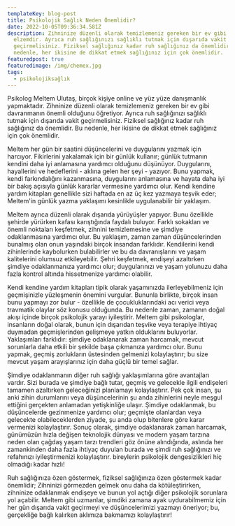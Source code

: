 ```yaml
---
templateKey: blog-post
title: Psikolojik Sağlık Neden Önemlidir?
date: 2022-10-05T09:36:34.581Z
description: Zihninize düzenli olarak temizlemeniz gereken bir ev gibi davranmak
  elzemdir. Ayrıca ruh sağlığınızı sağlıklı tutmak için dışarıda vakit
  geçirmelisiniz. Fiziksel sağlığınız kadar ruh sağlığınız da önemlidir. Bu
  nedenle, her ikisine de dikkat etmek sağlığınız için çok önemlidir.
featuredpost: true
featuredimage: /img/chemex.jpg
tags:
  - psikolojiksağlık
---
```

Psikolog Meltem Ulutaş, birçok kişiye online ve yüz yüze danışmanlık yapmaktadır. Zihninize düzenli olarak temizlemeniz gereken bir ev gibi davranmanın önemli olduğunu öğretiyor. Ayrıca ruh sağlığınızı sağlıklı tutmak için dışarıda vakit geçirmelisiniz. Fiziksel sağlığınız kadar ruh sağlığınız da önemlidir. Bu nedenle, her ikisine de dikkat etmek sağlığınız için çok önemlidir.

Meltem her gün bir saatini düşüncelerini ve duygularını yazmak için harcıyor. Fikirlerini yakalamak için bir günlük kullanır; günlük tutmanın kendini daha iyi anlamasına yardımcı olduğunu düşünüyor. Duygularını, hayallerini ve hedeflerini - aklına gelen her şeyi - yazıyor. Bunu yapmak, kendi farkındalığını kazanmasına, duygularını anlamasına ve hayata daha iyi bir bakış açısıyla günlük kararlar vermesine yardımcı olur. Kendi kendine yardım kitapları genellikle sizi haftada en az üç kez yazmaya teşvik eder; Meltem'in günlük yazma yaklaşımı kesinlikle uygulanabilir bir yaklaşım.

Meltem ayrıca düzenli olarak dışarıda yürüyüşler yapıyor. Bunu özellikle şehirde yürürken kafası karıştığında faydalı buluyor. Farklı sokakları ve önemli noktaları keşfetmek, zihnini temizlemesine ve şimdiye odaklanmasına yardımcı olur. Bu yaklaşım, zaman zaman düşüncelerinden bunalmış olan onun yaşındaki birçok insandan farklıdır. Kendilerini kendi zihinlerinde kaybolurken bulabilirler ve bu da davranışlarını ve yaşam kalitelerini olumsuz etkileyebilir. Şehri keşfetmek, endişeyi azaltırken şimdiye odaklanmanıza yardımcı olur; duygularınızı ve yaşam yolunuzu daha fazla kontrol altında hissetmenize yardımcı olabilir.

Kendi kendine yardım kitapları tipik olarak yaşamınızda ilerleyebilmeniz için geçmişinizle yüzleşmenin önemini vurgular. Bununla birlikte, birçok insan bunu yapmayı zor bulur - özellikle de çocukluklarındaki acı verici veya travmatik olaylar söz konusu olduğunda. Bu nedenle zaman, zamanın doğal akışı içinde birçok psikolojik yarayı iyileştirir. Meltem gibi psikologlar, insanların doğal olarak, bunun için dışarıdan teşvike veya terapiye ihtiyaç duymadan geçmişlerinden gelişmeye yatkın olduklarını buluyorlar. Yaklaşımları farklıdır: şimdiye odaklanarak zaman harcamak, mevcut sorunlarla daha etkili bir şekilde başa çıkmanıza yardımcı olur. Bunu yapmak, geçmiş zorlukların üstesinden gelmenizi kolaylaştırır; bu size mevcut yaşam arayışlarınız için daha güçlü bir temel sağlar.

Şimdiye odaklanmanın diğer ruh sağlığı yaklaşımlarına göre avantajları vardır. Sizi burada ve şimdiye bağlı tutar, geçmiş ve gelecekle ilgili endişeleri tamamen azaltırken geleceğinizi planlamayı kolaylaştırır. Pek çok insan, şu anki zihin durumlarını veya düşüncelerinin şu anda zihinlerini neyle meşgul ettiğini gerçekten anlamadan yetişkinliğe ulaşır. Şimdiye odaklanmak, bu düşüncelerde gezinmenize yardımcı olur; geçmişte olanlardan veya gelecekte olabileceklerden ziyade, şu anda olup bitenlere göre karar vermenizi kolaylaştırır. Sonuç olarak, şimdiye odaklanarak zaman harcamak, günümüzün hızla değişen teknolojik dünyası ve modern yaşam tarzına neden olan çağdaş yaşam tarzı trendleri göz önüne alındığında, aslında her zamankinden daha fazla ihtiyaç duyulan burada ve şimdi ruh sağlığınızı ve refahınızı iyileştirmenizi kolaylaştırır. bireylerin psikolojik dengesizlikleri hiç olmadığı kadar hızlı!

Ruh sağlığınıza özen göstermek, fiziksel sağlığınıza özen göstermek kadar önemlidir; Zihninizi görmezden gelmek onu daha da kötüleştirirken, zihninize odaklanmak endişeye ve bunun yol açtığı diğer psikolojik sorunlara yol açabilir. Meltem gibi uzmanlar, şimdiki zamana ayak uydurabilmemiz için her gün dışarıda vakit geçirmeyi ve düşüncelerimizi yazmayı öneriyor; bu, gerçekliğe bağlı kalırken aklımıza bakmamızı kolaylaştırır!